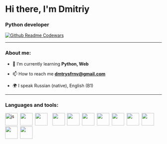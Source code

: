 
<h1>Hi there, I'm Dmitriy</h1>
<h3>Python developer </h3>

[![Github Readme Codewars](https://codewars-stats-ignacio-cuadra.vercel.app/?username=winecaste&theme=dark)](https://www.codewars.com/users/winecaste)

---
### About me:
- 🌱 I’m currently learning **Python, Web**

- 📫 How to reach me **dmtrysfrnv@gmail.com**

- 🌍 I speak Russian (native), English (B1)
---
### Languages and tools:
<img src="https://cdn.jsdelivr.net/gh/devicons/devicon@latest/icons/python/python-original.svg" title="js" width="40" height="40" />&nbsp;
<img src="https://cdn.jsdelivr.net/gh/devicons/devicon@latest/icons/fastapi/fastapi-original.svg" width="40" height="40" />&nbsp;
<img src="https://cdn.jsdelivr.net/gh/devicons/devicon@latest/icons/html5/html5-original.svg" width="40" height="40" />&nbsp;
&nbsp;
<img src="https://cdn.jsdelivr.net/gh/devicons/devicon@latest/icons/postgresql/postgresql-original.svg" width="40" height="40" />&nbsp;
<img src="https://cdn.jsdelivr.net/gh/devicons/devicon@latest/icons/redis/redis-original.svg" width="40" height="40" />&nbsp;
<img src="https://cdn.jsdelivr.net/gh/devicons/devicon@latest/icons/sqlalchemy/sqlalchemy-original.svg" width="40" height="40" />&nbsp;
<img src="https://cdn.jsdelivr.net/gh/devicons/devicon@latest/icons/pytest/pytest-original.svg" width="40" height="40" />&nbsp;
<img src="https://cdn.jsdelivr.net/gh/devicons/devicon@latest/icons/docker/docker-original.svg" width="40" height="40" />&nbsp;
<img src="https://cdn.jsdelivr.net/gh/devicons/devicon@latest/icons/selenium/selenium-original.svg" width="40" height="40" />&nbsp;
<img src="https://cdn.jsdelivr.net/gh/devicons/devicon@latest/icons/grafana/grafana-original.svg" width="40" height="40" />&nbsp;
<img src="https://cdn.jsdelivr.net/gh/devicons/devicon@latest/icons/linux/linux-original.svg" width="40" height="40" />&nbsp;
<img src="https://cdn.jsdelivr.net/gh/devicons/devicon@latest/icons/git/git-original.svg" width="40" height="40" />
